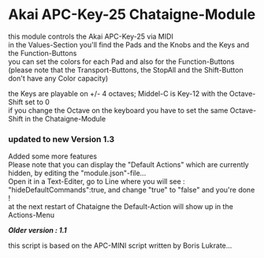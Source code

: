 # Akai APC-Key-25 Chataigne-Module

this module controls the Akai APC-Key-25 via MIDI   
in the Values-Section you'll find the Pads and the Knobs and the Keys and the Function-Buttons   
you can set the colors for each Pad and also for the Function-Buttons (please note that the Transport-Buttons, the StopAll and the Shift-Button don't have any Color capacity)

the Keys are playable on +/- 4 octaves; Middel-C is Key-12 with the Octave-Shift set to 0   
if you change the Octave on the keyboard you have to set the same Octave-Shift in the Chataigne-Module   

### updated to new Version 1.3  
Added some more features   
Please note that you can display the "Default Actions" which are currently hidden, by editing the "module.json"-file...  
Open it in a Text-Editer, go to Line where you will see :  "hideDefaultCommands":true, and change "true" to "false" and you're done !    
at the next restart of Chataigne the Default-Action will show up in the Actions-Menu

***Older version : 1.1***

this script is based on the APC-MINI script written by Boris Lukrate...
